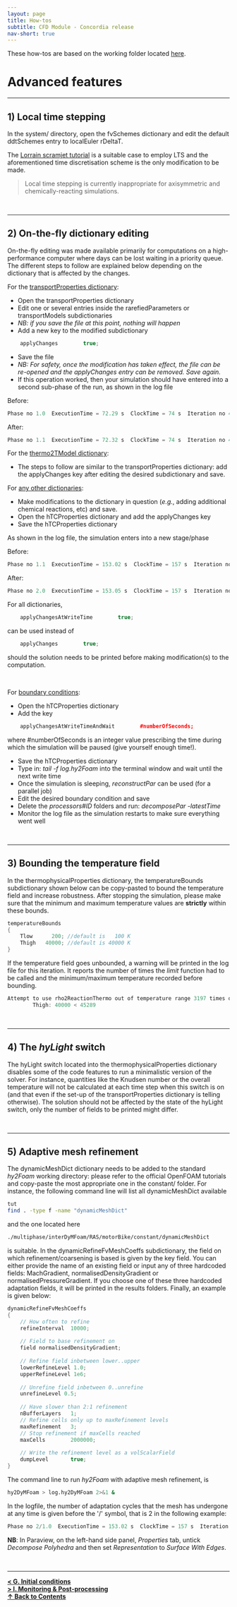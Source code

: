 ```yaml
---
layout: page
title: How-tos
subtitle: CFD Module - Concordia release
nav-short: true
---
```


These how-tos are based on the working folder located [here](https://github.com/vincentcasseau/hyStrath/tree/master/run/hyStrath/hy2Foam/genericCase).  

# Advanced features

---  
## 1) Local time stepping
  
In the <dirname>system/</dirname> directory, open the <dict>fvSchemes</dict> dictionary and edit the default <dictkey>ddtSchemes</dictkey> entry to <dictval>localEuler rDeltaT</dictval>.

The [Lorrain scramjet tutorial](https://vincentcasseau.github.io/tutos-hyfoam/#3-lorrain-geometry) is a suitable case to employ LTS and the aforementioned time discretisation scheme is the only modification to be made.  

> Local time stepping is currently inappropriate for axisymmetric and chemically-reacting simulations. 

<br>

---  
## 2) On-the-fly dictionary editing  

On-the-fly editing was made available primarily for computations on a high-performance computer where days can be lost waiting in a priority queue. The different steps to follow are explained below depending on the dictionary that is affected by the changes.

For the <u><dict>transportProperties</dict> dictionary</u>:  
  + Open the <dict>transportProperties</dict> dictionary  
  + Edit one or several entries inside the <subdict>rarefiedParameters</subdict> or <subdict>transportModels</subdict> subdictionaries  
  + <i>NB: if you save the file at this point, nothing will happen</i> 
  + Add a new key to the modified subdictionary
```c++
    applyChanges        true;
```
  + Save the file  
  + <i>NB: For safety, once the modification has taken effect, the file can be re-opened and the <dictkey>applyChanges</dictkey> entry can be removed. Save again.</i> 
  + If this operation worked, then your simulation should have entered into a second sub-phase of the run, as shown in the log file

Before:  

```c++
Phase no 1.0  ExecutionTime = 72.29 s  ClockTime = 74 s  Iteration no 4504 (0.04 s)
```

After:

```c++
Phase no 1.1  ExecutionTime = 72.32 s  ClockTime = 74 s  Iteration no 4505 (0.03 s)
```

For the <u><dict>thermo2TModel</dict> dictionary</u>:  
  + The steps to follow are similar to the <dict>transportProperties</dict> dictionary: add the <dictkey>applyChanges</dictkey> key after editing the desired subdictionary and save.  


For <u>any other dictionaries</u>:  
  + Make modifications to the dictionary in question (_e.g._, adding additional chemical reactions, etc) and save.  
  + Open the <dict>hTCProperties</dict> dictionary and add the <dictkey>applyChanges<dictkey> key
  + Save the <dict>hTCProperties</dict> dictionary  

As shown in the log file, the simulation enters into a new stage/phase

Before:  

```c++
Phase no 1.1  ExecutionTime = 153.02 s  ClockTime = 157 s  Iteration no 9074 (0.03 s)
```

After:

```c++
Phase no 2.0  ExecutionTime = 153.05 s  ClockTime = 157 s  Iteration no 9075 (0.03 s)
```

For all dictionaries, 

```c++
    applyChangesAtWriteTime        true;
```

can be used instead of 

```c++
    applyChanges        true;
```

should the solution needs to be printed before making modification(s) to the computation.  

<br>

For <u>boundary conditions</u>:  
  + Open the <dict>hTCProperties</dict> dictionary   
  + Add the key
```c++
    applyChangesAtWriteTimeAndWait        #numberOfSeconds;
``` 
where <dictval>#numberOfSeconds</dictval> is an integer value prescribing the time during which the simulation will be paused (give yourself enough time!).  
  + Save the <dict>hTCProperties</dict> dictionary   
  + Type in: _tail -f log.hy2Foam_ into the terminal window and wait until the next write time  
  + Once the simulation is sleeping, _reconstructPar_ can be used (for a parallel job)  
  + Edit the desired boundary condition and save  
  + Delete the _processors#ID_ folders and run: _decomposePar -latestTime_ 
  + Monitor the log file as the simulation restarts to make sure everything went well  

<br>

---  
## 3) Bounding the temperature field

In the <dict>thermophysicalProperties</dict> dictionary, the <subdict>temperatureBounds</subdict> subdictionary shown below can be copy-pasted to bound the temperature field and increase robustness. After stopping the simulation, please make sure that the minimum and maximum temperature values are <b>strictly</b> within these bounds.

```c++
temperatureBounds
{
    Tlow      200; //default is   100 K
    Thigh   40000; //default is 40000 K
}
```

If the temperature field goes unbounded, a warning will be printed in the log file for this iteration. It reports the number of times the _limit_ function had to be called and the minimum/maximum temperature recorded before bounding.

```c++
Attempt to use rho2ReactionThermo out of temperature range 3197 times during this iteration.
		Thigh: 40000 < 45289
```

<br>

---  
## 4) The _hyLight_ switch

The <dictkey>hyLight</dictkey> switch located into the <dict>thermophysicalProperties</dict> dictionary disables some of the code features to run a minimalistic version of the solver. For instance, quantities like the Knudsen number or the overall temperature will not be calculated at each time step when this switch is <dictval>on</dictval> (and that even if the set-up of the <dict>transportProperties</dict> dictionary is telling otherwise). The solution should not be affected by the state of the <dictkey>hyLight</dictkey> switch, only the number of fields to be printed might differ.

<br>

---  
## 5) Adaptive mesh refinement
  
The <dict>dynamicMeshDict</dict> dictionary needs to be added to the standard _hy2Foam_ working directory: please refer to the official OpenFOAM tutorials and copy-paste the most appropriate one in the <dirname>constant/</dirname> folder. For instance, the following command line will list all <dict>dynamicMeshDict</dict> available

```sh
tut
find . -type f -name "dynamicMeshDict"
```

and the one located here

```sh
./multiphase/interDyMFoam/RAS/motorBike/constant/dynamicMeshDict
```

is suitable. In the <subdict>dynamicRefineFvMeshCoeffs</subdict> subdictionary, the field on which refinement/coarsening is based is given by the key <dictkey>field</dictkey>.
You can either provide the name of an existing field or input any of three hardcoded fields: <dictval>MachGradient</dictval>, <dictval>normalisedDensityGradient</dictval> or <dictval>normalisedPressureGradient</dictval>. If you choose one of these three hardcoded adaptation fields, it will be printed in the results folders. Finally, an example is given below:

```c++
dynamicRefineFvMeshCoeffs
{
    // How often to refine
    refineInterval  10000;
    
    // Field to base refinement on
    field normalisedDensityGradient;
    
    // Refine field inbetween lower..upper
    lowerRefineLevel 1.0;
    upperRefineLevel 1e6;
    
    // Unrefine field inbetween 0..unrefine
    unrefineLevel 0.5;
    
    // Have slower than 2:1 refinement
    nBufferLayers   1;
    // Refine cells only up to maxRefinement levels
    maxRefinement   3;
    // Stop refinement if maxCells reached
    maxCells        2000000;
    
    // Write the refinement level as a volScalarField
    dumpLevel       true;
}
```

The command line to run _hy2Foam_ with adaptive mesh refinement, is  

```sh
hy2DyMFoam > log.hy2DyMFoam 2>&1 &
```

In the logfile, the number of adaptation cycles that the mesh has undergone at any time is given before the '/' symbol, that is 2 in the following example:

```c++
Phase no 2/1.0  ExecutionTime = 153.02 s  ClockTime = 157 s  Iteration no 9074 (0.03 s)
```

<b>NB</b>: In Paraview, on the left-hand side panel, _Properties_ tab, untick _Decompose Polyhedra_ and then set _Representation_ to _Surface With Edges_.

<br>
  
--- 

[**< G. Initial conditions**](https://vincentcasseau.github.io/how-tos-cfd-concordia/how-tos-cfd-concordiainitial-conditions/)  
[**> I. Monitoring & Post-processing**](https://vincentcasseau.github.io/how-tos-cfd-concordia/how-tos-cfd-concordiamonitoring-post-processing)  
[**&#x2191; Back to Contents**](https://vincentcasseau.github.io/how-tos-cfd/)
